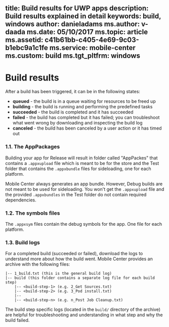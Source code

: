 title: Build results for UWP apps
description: Build results explained in detail
keywords: build, windows
author: danieladams
ms.author: v-daada
ms.date: 05/10/2017
ms.topic: article
ms.assetid: c41b61bb-c405-4e69-9c03-b1ebc9a1c1fe
ms.service: mobile-center
ms.custom: build
ms.tgt_pltfrm: windows
---

# Build results
After a build has been triggered, it can be in the following states:
* **queued** -  the build is in a queue waiting for resources to be freed up
* **building** - the build is running and performing the predefined tasks
* **succeeded** - the build is completed and it has succeeded
* **failed** - the build has completed but it has failed; you can troubleshoot what went wrong by downloading and inspecting the build log
* **canceled** - the build has been canceled by a user action or it has timed out

### 1.1. The AppPackages
Building your app for Release will result in folder called "AppPackes" that contains a `.appxupload` file which is meant to be for the store and the Test folder that contains the `.appxbundle` files for sideloading, one for each platform.

Mobile Center always generates an app bundle. However, Debug builds are not meant to be used for sideloading. You won't get the `.appxupload` file and the provided `.appxbundles` in the Test folder do not contain required dependencies.

### 1.2. The symbols files
The `.appxsym` files contain the debug symbols for the app. One file for each platform.

### 1.3. Build logs
For a completed build (succeeded or failed), download the logs to understand more about how the build went. Mobile Center provides an archive with the following files:
```
|-- 1_build.txt (this is the general build log)
|-- build (this folder contains a separate log file for each build step)
    |-- <build-step-1> (e.g. 2_Get Sources.txt)
    |-- <build-step-2> (e.g. 3_Pod install.txt)
    |--
    |-- <build-step-n> (e.g. n_Post Job Cleanup.txt)
```

The build step specific logs (located in the `build/` directory of the archive) are helpful for troubleshooting and understanding in what step and why the build failed.